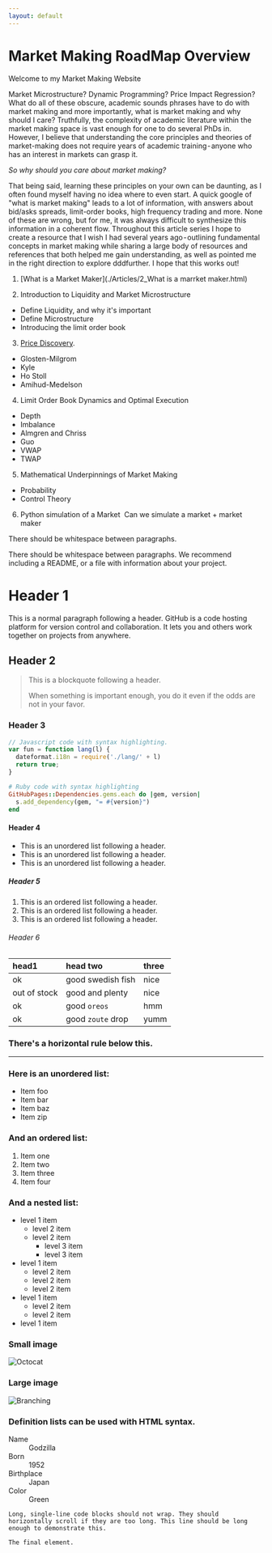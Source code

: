 ```yaml
---
layout: default
---
```



# Market Making RoadMap Overview
Welcome to my Market Making Website 

Market Microstructure? Dynamic Programming? Price Impact Regression? What do all of these obscure, academic sounds phrases have to do with market making and more importantly, what is market making and why should I care?
Truthfully, the complexity of academic literature within the market making space is vast enough for one to do several PhDs in. However, I believe that understanding the core principles and theories of market-making does not require years of academic training - anyone who has an interest in markets can grasp it. 
    
*So why should you care about market making?* 

That being said, learning these principles on your own can be daunting, as I often found myself having no idea where to even start. A quick google of "what is market making" leads to a lot of information, with answers about bid/asks spreads, limit-order books, high frequency trading and more. None of these are wrong, but for me, it was always difficult to synthesize this information in a coherent flow.
Throughout this article series I hope to create a resource that I wish I had several years ago - outlining fundamental concepts in market making while sharing a large body of resources and references that both helped me gain understanding, as well as pointed me in the right direction to explore dddfurther. I hope that this works out!

1. [What is a Market Maker](./Articles/2_What is a marrket maker.html)

2. Introduction to Liquidity and Market Microstructure
- Define Liquidity, and why it's important
- Define Microstructure
- Introducing the limit order book

3. [Price Discovery](./Articles/3_Price_Discovery.html).
- Glosten-Milgrom
- Kyle
- Ho Stoll 
- Amihud-Medelson

4. Limit Order Book Dynamics and Optimal Execution
- Depth
- Imbalance
- Almgren and Chriss
- Guo 
- VWAP
- TWAP

5. Mathematical Underpinnings of Market Making
- Probability
- Control Theory


6. Python simulation of a Market 
Can we simulate a market + market maker



There should be whitespace between paragraphs.

There should be whitespace between paragraphs. We recommend including a README, or a file with information about your project.

# Header 1

This is a normal paragraph following a header. GitHub is a code hosting platform for version control and collaboration. It lets you and others work together on projects from anywhere.

## Header 2

> This is a blockquote following a header.
>
> When something is important enough, you do it even if the odds are not in your favor.

### Header 3

```js
// Javascript code with syntax highlighting.
var fun = function lang(l) {
  dateformat.i18n = require('./lang/' + l)
  return true;
}
```

```ruby
# Ruby code with syntax highlighting
GitHubPages::Dependencies.gems.each do |gem, version|
  s.add_dependency(gem, "= #{version}")
end
```

#### Header 4

*   This is an unordered list following a header.
*   This is an unordered list following a header.
*   This is an unordered list following a header.

##### Header 5

1.  This is an ordered list following a header.
2.  This is an ordered list following a header.
3.  This is an ordered list following a header.

###### Header 6

| head1        | head two          | three |
|:-------------|:------------------|:------|
| ok           | good swedish fish | nice  |
| out of stock | good and plenty   | nice  |
| ok           | good `oreos`      | hmm   |
| ok           | good `zoute` drop | yumm  |

### There's a horizontal rule below this.

* * *

### Here is an unordered list:

*   Item foo
*   Item bar
*   Item baz
*   Item zip

### And an ordered list:

1.  Item one
1.  Item two
1.  Item three
1.  Item four

### And a nested list:

- level 1 item
  - level 2 item
  - level 2 item
    - level 3 item
    - level 3 item
- level 1 item
  - level 2 item
  - level 2 item
  - level 2 item
- level 1 item
  - level 2 item
  - level 2 item
- level 1 item

### Small image

![Octocat](https://github.githubassets.com/images/icons/emoji/octocat.png)

### Large image

![Branching](https://guides.github.com/activities/hello-world/branching.png)


### Definition lists can be used with HTML syntax.

<dl>
<dt>Name</dt>
<dd>Godzilla</dd>
<dt>Born</dt>
<dd>1952</dd>
<dt>Birthplace</dt>
<dd>Japan</dd>
<dt>Color</dt>
<dd>Green</dd>
</dl>

```
Long, single-line code blocks should not wrap. They should horizontally scroll if they are too long. This line should be long enough to demonstrate this.
```

```
The final element.
```
